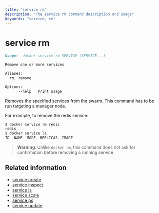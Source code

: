 ```yaml
---
title: "service rm"
description: "The service rm command description and usage"
keywords: "service, rm"
---
```


<!-- This file is maintained within the docker/docker Github
     repository at https://github.com/docker/docker/. Make all
     pull requests against that repo. If you see this file in
     another repository, consider it read-only there, as it will
     periodically be overwritten by the definitive file. Pull
     requests which include edits to this file in other repositories
     will be rejected.
-->

# service rm

```Markdown
Usage:	docker service rm SERVICE [SERVICE...]

Remove one or more services

Aliases:
  rm, remove

Options:
      --help   Print usage
```

Removes the specified services from the swarm. This command has to be run
targeting a manager node.

For example, to remove the redis service:

```bash
$ docker service rm redis
redis
$ docker service ls
ID  NAME  MODE  REPLICAS  IMAGE
```

> **Warning**: Unlike `docker rm`, this command does not ask for confirmation
> before removing a running service.



## Related information

* [service create](service_create.md)
* [service inspect](service_inspect.md)
* [service ls](service_ls.md)
* [service scale](service_scale.md)
* [service ps](service_ps.md)
* [service update](service_update.md)
